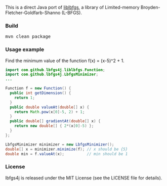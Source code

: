 This is a direct Java port of [liblbfgs](http://www.chokkan.org/software/liblbfgs/), a library of Limited-memory Broyden-Fletcher-Goldfarb-Shanno (L-BFGS).

### Build
<pre>
mvn clean package
</pre>

### Usage example
Find the minimum value of the function f(x) = (x-5)^2 + 1.
```java
import com.github.lbfgs4j.liblbfgs.Function;
import com.github.lbfgs4j.LbfgsMinimizer;
...

Function f = new Function() {
  public int getDimension() {
    return 1;
  }
  public double valueAt(double[] x) {
    return Math.pow(x[0]-5, 2) + 1;
  }
  public double[] gradientAt(double[] x) {
    return new double[] { 2*(x[0]-5) };
  }
};

LbfgsMinimizer minimizer = new LbfgsMinimizer();
double[] x = minimizer.minimize(f); // x should be {5}
double min = f.valueAt(x);          // min should be 1
```

### License

lbfgs4j is released under the MIT License (see the LICENSE file for details).